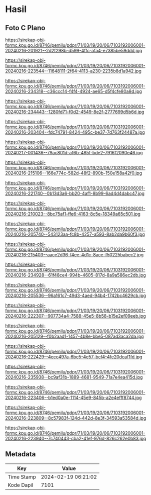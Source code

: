 # Hasil

## Foto C Plano

https://sirekap-obj-formc.kpu.go.id/8746/pemilu/pdpr/71/03/19/20/06/7103192006001-20240216-201921--2d2f298b-d599-4ffc-afa4-e7385be59ddd.jpg

https://sirekap-obj-formc.kpu.go.id/8746/pemilu/pdpr/71/03/19/20/06/7103192006001-20240216-223544--11648111-2f64-4113-a230-2235b8d1a942.jpg

https://sirekap-obj-formc.kpu.go.id/8746/pemilu/pdpr/71/03/19/20/06/7103192006001-20240216-234318--c36ccc14-f4f4-4924-ae65-d5f4cfe80a8d.jpg

https://sirekap-obj-formc.kpu.go.id/8746/pemilu/pdpr/71/03/19/20/06/7103192006001-20240216-234443--1280fd71-f0d2-4549-8e2f-2777699d5b6d.jpg

https://sirekap-obj-formc.kpu.go.id/8746/pemilu/pdpr/71/03/19/20/06/7103192006001-20240216-203404--fdc74791-8424-495c-be37-7d763f24487a.jpg

https://sirekap-obj-formc.kpu.go.id/8746/pemilu/pdpr/71/03/19/20/06/7103192006001-20240217-001436--79ac801d-af6b-485f-bde2-7916f2090e46.jpg

https://sirekap-obj-formc.kpu.go.id/8746/pemilu/pdpr/71/03/19/20/06/7103192006001-20240216-215106--166e774c-582d-48f2-890b-150e158a42f0.jpg

https://sirekap-obj-formc.kpu.go.id/8746/pemilu/pdpr/71/03/19/20/06/7103192006001-20240216-221740--0b13d3a6-bb20-4af1-8b99-6ad4d4dabc47.jpg

https://sirekap-obj-formc.kpu.go.id/8746/pemilu/pdpr/71/03/19/20/06/7103192006001-20240216-210023--8bc75af1-ffe6-4163-8c5e-18349a65c501.jpg

https://sirekap-obj-formc.kpu.go.id/8746/pemilu/pdpr/71/03/19/20/06/7103192006001-20240216-205740--543123aa-fc8b-4257-a593-8ab2da9b60f3.jpg

https://sirekap-obj-formc.kpu.go.id/8746/pemilu/pdpr/71/03/19/20/06/7103192006001-20240216-215403--aace2d36-f4ee-4d1c-8ace-f50225babec2.jpg

https://sirekap-obj-formc.kpu.go.id/8746/pemilu/pdpr/71/03/19/20/06/7103192006001-20240216-234928--61f48ce4-994b-4605-817d-8a9a586ec2db.jpg

https://sirekap-obj-formc.kpu.go.id/8746/pemilu/pdpr/71/03/19/20/06/7103192006001-20240216-205536--96a161c7-49d3-4aed-94b4-1742bc4629cb.jpg

https://sirekap-obj-formc.kpu.go.id/8746/pemilu/pdpr/71/03/19/20/06/7103192006001-20240216-222307--907734a4-7588-45e5-8b58-b15e2ef09eeb.jpg

https://sirekap-obj-formc.kpu.go.id/8746/pemilu/pdpr/71/03/19/20/06/7103192006001-20240216-205129--f0b2aad1-1457-4b8e-bbe5-087ad3aca2da.jpg

https://sirekap-obj-formc.kpu.go.id/8746/pemilu/pdpr/71/03/19/20/06/7103192006001-20240216-222429--4ecc497a-6bc5-4e57-bcf4-4fe20dcaf1fd.jpg

https://sirekap-obj-formc.kpu.go.id/8746/pemilu/pdpr/71/03/19/20/06/7103192006001-20240216-235938--bc9af31b-1889-4681-9549-71a7e4ea415d.jpg

https://sirekap-obj-formc.kpu.go.id/8746/pemilu/pdpr/71/03/19/20/06/7103192006001-20240216-223406--b1ed0a0e-1114-45e9-845b-a2e4efff8744.jpg

https://sirekap-obj-formc.kpu.go.id/8746/pemilu/pdpr/71/03/19/20/06/7103192006001-20240216-223809--8c57983f-124d-442d-8e3f-34593a53584d.jpg

https://sirekap-obj-formc.kpu.go.id/8746/pemilu/pdpr/71/03/19/20/06/7103192006001-20240216-223940--7c740443-cba2-41ef-976d-826c262e0b83.jpg


## Metadata

| Key        | Value               |
| ---------- | ------------------- |
| Time Stamp | 2024-02-19 06:21:02 |
| Kode Dapil | 7101                |



